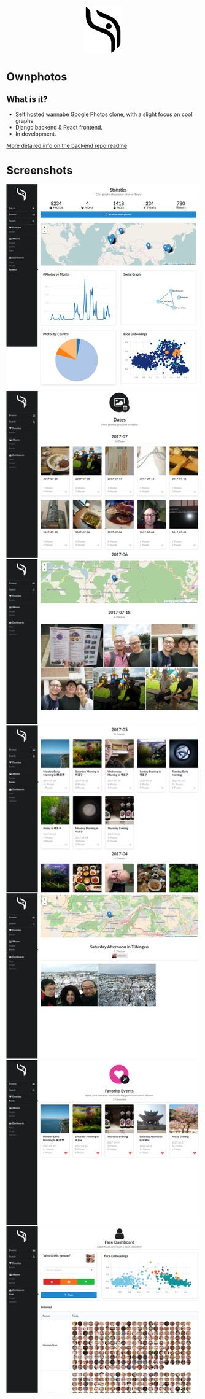 <div style="text-align:center"><img width="100" src ="/screenshots/logo.png"/></div>

# Ownphotos

## What is it?

- Self hosted wannabe Google Photos clone, with a slight focus on cool graphs
- Django backend & React frontend. 
- In development. 

[More detailed info on the backend repo readme](https://github.com/hooram/ownphotos-backend)

# Screenshots

![](/screenshots/statistics-fullpage.png)
![](/screenshots/datelistview.png)
![](/screenshots/dategalleryview.png)
![](/screenshots/eventlistview.png)
![](/screenshots/eventgalleryview.png)
![](/screenshots/eventfavoriteview.png)
![](/screenshots/facedashboard.png)
